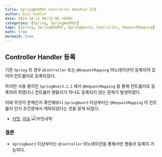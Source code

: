 ```yaml
---
title: SpringWebMVC Controller Handler 등록
author: Evil-Goblin
date: 2023-10-22 00:32:00 +0900
categories: [Spring, SpringWebMVC]
tags: [Spring, SpringWebMVC, SpringBoot3, Controller, RequestMapping]
math: true
mermaid: true
---
```

## Controller Handler 등록
기존 `Spring` 의 경우 `@Controller` 또는 `@RequestMapping` 어노테이션이 등록되어 있어야 컨트롤러로 등록되었다.

하지만 사용 중이던 `SpringBoot3.1.1` 에서 `@RequestMapping` 을 통해 컨트롤러로 등록하려 하였더니 컨트롤러 핸들러가 하나도 등록되지 않는 문제가 발생하였다.

이에 무엇이 문제인지 확인해보니 `SpringBoot3` 이상부터는 `@RequestMapping` 이 컨트롤러 인식 조건문에서 제외되었다는 것을 알게 되었다.
- [커밋](https://github.com/spring-projects/spring-framework/commit/3600644ed1776dce35c4a42d74799a90b90e359e), [이슈](https://github.com/spring-projects/spring-framework/issues/22154)
![커밋내역](https://github.com/Evil-Goblin/springio-guide/assets/74400861/686b3352-d971-493a-be17-0a13dac46eca)

### 결론
- `SpringBoot3` 이상부터는 `@Controller` 어노테이션을 통해서만 핸들러 등록이 가능하다.
